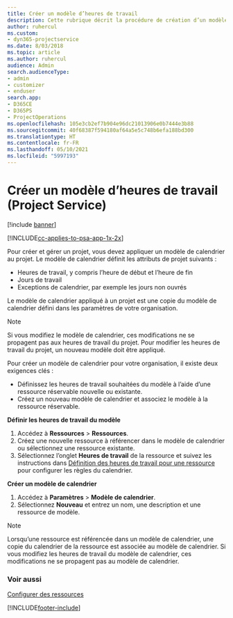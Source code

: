 ```yaml
---
title: Créer un modèle d’heures de travail
description: Cette rubrique décrit la procédure de création d’un modèle d’heures de travail dans Project Service.
author: ruhercul
ms.custom:
- dyn365-projectservice
ms.date: 8/03/2018
ms.topic: article
ms.author: ruhercul
audience: Admin
search.audienceType:
- admin
- customizer
- enduser
search.app:
- D365CE
- D365PS
- ProjectOperations
ms.openlocfilehash: 105e3cb2ef7b904e96dc21013906e0b7444e3b88
ms.sourcegitcommit: 40f68387f594180af64a5e5c748b6efa188bd300
ms.translationtype: HT
ms.contentlocale: fr-FR
ms.lasthandoff: 05/10/2021
ms.locfileid: "5997193"
---
```

# <a name="create-a-work-hours-template-project-service"></a>Créer un modèle d’heures de travail (Project Service)

[!include [banner](../includes/psa-now-project-operations.md)]

[!INCLUDE[cc-applies-to-psa-app-1x-2x](../includes/cc-applies-to-psa-app-3x.md)]

Pour créer et gérer un projet, vous devez appliquer un modèle de calendrier au projet. Le modèle de calendrier définit les attributs de projet suivants :

- Heures de travail, y compris l’heure de début et l’heure de fin
- Jours de travail
- Exceptions de calendrier, par exemple les jours non ouvrés

Le modèle de calendrier appliqué à un projet est une copie du modèle de calendrier défini dans les paramètres de votre organisation.

> [!NOTE]
> Si vous modifiez le modèle de calendrier, ces modifications ne se propagent pas aux heures de travail du projet. Pour modifier les heures de travail du projet, un nouveau modèle doit être appliqué.

Pour créer un modèle de calendrier pour votre organisation, il existe deux exigences clés :

- Définissez les heures de travail souhaitées du modèle à l’aide d’une ressource réservable nouvelle ou existante.
- Créez un nouveau modèle de calendrier et associez le modèle à la ressource réservable.

**Définir les heures de travail du modèle**

1. Accédez à **Ressources** \> **Ressources**.
2. Créez une nouvelle ressource à référencer dans le modèle de calendrier ou sélectionnez une ressource existante.
3. Sélectionnez l’onglet **Heures de travail** de la ressource et suivez les instructions dans [Définition des heures de travail pour une ressource](/dynamics365/field-service/set-work-hours-resource.md) pour configurer les règles du calendrier.

**Créer un modèle de calendrier**

1. Accédez à **Paramètres** \> **Modèle de calendrier**.
2. Sélectionnez **Nouveau** et entrez un nom, une description et une ressource de modèle.


> [!NOTE]
> Lorsqu’une ressource est référencée dans un modèle de calendrier, une copie du calendrier de la ressource est associée au modèle de calendrier. Si vous modifiez les heures de travail du modèle de calendrier, ces modifications ne se propagent pas au modèle de calendrier.


### <a name="see-also"></a>Voir aussi  
 [Configurer des ressources](../psa/set-up-resources.md)


[!INCLUDE[footer-include](../includes/footer-banner.md)]
